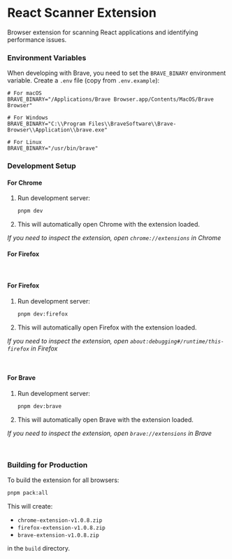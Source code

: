 # React Scanner Extension

Browser extension for scanning React applications and identifying performance issues.


### Environment Variables

When developing with Brave, you need to set the `BRAVE_BINARY` environment variable. Create a `.env` file (copy from `.env.example`):

```env
# For macOS
BRAVE_BINARY="/Applications/Brave Browser.app/Contents/MacOS/Brave Browser"

# For Windows
BRAVE_BINARY="C:\\Program Files\\BraveSoftware\\Brave-Browser\\Application\\brave.exe"

# For Linux
BRAVE_BINARY="/usr/bin/brave"
```

### Development Setup
#### For Chrome
1. Run development server:
   ```bash
   pnpm dev
   ```
3. This will automatically open Chrome with the extension loaded.

<i>If you need to inspect the extension, open `chrome://extensions` in Chrome</i>
#### For Firefox

<br />

#### For Firefox
1. Run development server:
   ```bash
   pnpm dev:firefox
   ```
2. This will automatically open Firefox with the extension loaded.

<i>If you need to inspect the extension, open `about:debugging#/runtime/this-firefox` in Firefox</i>

<br />

#### For Brave

1. Run development server:
   ```bash
   pnpm dev:brave
   ```

2. This will automatically open Brave with the extension loaded.

<i>If you need to inspect the extension, open `brave://extensions` in Brave</i>

<br />

### Building for Production

To build the extension for all browsers:

```bash
pnpm pack:all
```

This will create:
- `chrome-extension-v1.0.8.zip`
- `firefox-extension-v1.0.8.zip`
- `brave-extension-v1.0.8.zip`

in the `build` directory.
